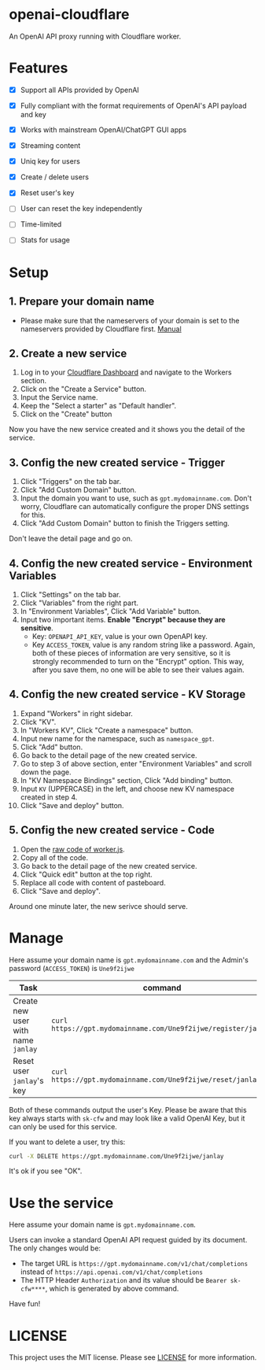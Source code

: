 # openai-cloudflare
An OpenAI API proxy running with Cloudflare worker.

# Features
- [x] Support all APIs provided by OpenAI
- [x] Fully compliant with the format requirements of OpenAI's API payload and key
- [x] Works with mainstream OpenAI/ChatGPT GUI apps
- [x] Streaming content
- [x] Uniq key for users
- [x] Create / delete users
- [x] Reset user's key
- [ ] User can reset the key independently
- [ ] Time-limited
- [ ] Stats for usage


# Setup
## 1. Prepare your domain name
- Please make sure that the nameservers of your domain is set to the nameservers provided by Cloudflare first. [Manual](https://developers.cloudflare.com/dns/zone-setups/full-setup/setup/)
## 2. Create a new service
1. Log in to your [Cloudflare Dashboard](https://dash.cloudflare.com/) and navigate to the Workers section.
2. Click on the "Create a Service" button.
3. Input the Service name.
4. Keep the "Select a starter" as "Default handler".
5. Click on the "Create" button

Now you have the new service created and it shows you the detail of the service.

## 3. Config the new created service - Trigger
1. Click "Triggers" on the tab bar.
2. Click "Add Custom Domain" button.
3. Input the domain you want to use, such as `gpt.mydomainname.com`. Don't worry, Cloudflare can automatically configure the proper DNS settings for this.
4. Click "Add Custom Domain" button to finish the Triggers setting.

Don't leave the detail page and go on.

## 4. Config the new created service - Environment Variables
1. Click "Settings" on the tab bar.
2. Click "Variables" from the right part.
3. In "Environment Variables", Click "Add Variable" button.
4. Input two important items. **Enable "Encrypt" because they are sensitive**.
   - Key: `OPENAPI_API_KEY`, value is your own OpenAPI key.
   - Key `ACCESS_TOKEN`, value is any random string like a password.
   Again, both of these pieces of information are very sensitive, so it is strongly recommended to turn on the "Encrypt" option. This way, after you save them, no one will be able to see their values again.

## 4. Config the new created service - KV Storage
1. Expand "Workers" in right sidebar.
2. Click "KV".
3. In "Workers KV", Click "Create a namespace" button.
4. Input new name for the namespace, such as `namespace_gpt`.
5. Click "Add" button.
6. Go back to the detail page of the new created service.
7. Go to step 3 of above section, enter "Environment Variables" and scroll down the page.
8. In "KV Namespace Bindings" section, Click "Add binding" button.
9. Input `KV` (UPPERCASE) in the left, and choose new KV namespace created in step 4.
10. Click "Save and deploy" button.

## 5. Config the new created service - Code
1. Open the [raw code of worker.js](https://raw.githubusercontent.com/janlay/openai-cloudflare/master/worker.js).
2. Copy all of the code.
3. Go back to the detail page of the new created service.
4. Click "Quick edit" button at the top right.
5. Replace all code with content of pasteboard.
6. Click "Save and deploy".

Around one minute later, the new serivce should serve.

# Manage
Here assume your domain name is `gpt.mydomainname.com` and the Admin's password (`ACCESS_TOKEN`) is `Une9f2ijwe`

| Task  | command |
| ------------- | ------------- |
| Create new user with name `janlay`  | `curl https://gpt.mydomainname.com/Une9f2ijwe/register/janlay`  |
| Reset user `janlay`'s key  | `curl https://gpt.mydomainname.com/Une9f2ijwe/reset/janlay`  |

Both of these commands output the user's Key. Please be aware that this key always starts with `sk-cfw` and may look like a valid OpenAI Key, but it can only be used for this service.

If you want to delete a user, try this:
```bash
curl -X DELETE https://gpt.mydomainname.com/Une9f2ijwe/janlay
```
It's ok if you see "OK".

# Use the service
Here assume your domain name is `gpt.mydomainname.com`.

Users can invoke a standard OpenAI API request guided by its document. The only changes would be:
- The target URL is `https://gpt.mydomainname.com/v1/chat/completions` instead of `https://api.openai.com/v1/chat/completions`
- The HTTP Header `Authorization` and its value should be `Bearer sk-cfw****`, which is generated by above command.

Have fun!

# LICENSE
This project uses the MIT license. Please see [LICENSE](https://github.com/janlay/openai-cloudflare/blob/master/LICENSE) for more information.
